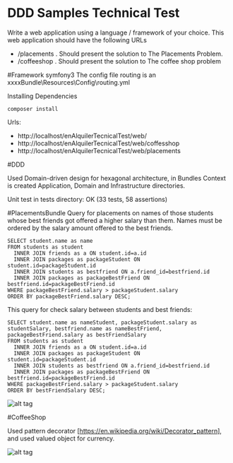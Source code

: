 # DDD Samples Technical Test
Write a web application using a language / framework of your choice. This web application
should have the following URLs

* /placements . Should present the solution to The Placements Problem.
* /coffeeshop . Should present the solution to The coffee shop problem

#Framework symfony3
The config file routing is an xxxxBundle\Resources\Config\routing.yml 

Installing Dependencies
```
composer install
```

Urls:
* http://localhost/enAlquilerTecnicalTest/web/
* http://localhost/enAlquilerTecnicalTest/web/coffesshop
* http://localhost/enAlquilerTecnicalTest/web/placements

#DDD

Used Domain-driven design for hexagonal architecture, in Bundles Context 
is created Application, Domain and Infrastructure directories.

Unit test in tests directory: OK (33 tests, 58 assertions)

#PlacementsBundle
Query for placements on names of those students whose best friends got offered a higher salary than them. Names must be ordered by the salary amount offered to the best friends.

````
SELECT student.name as name 
FROM students as student
  INNER JOIN friends as a ON student.id=a.id
  INNER JOIN packages as packageStudent ON student.id=packageStudent.id
  INNER JOIN students as bestfriend ON a.friend_id=bestfriend.id
  INNER JOIN packages as packageBestFriend ON bestfriend.id=packageBestFriend.id
WHERE packageBestFriend.salary > packageStudent.salary
ORDER BY packageBestFriend.salary DESC;
````
  

This query for check salary between students and best friends:

````
SELECT student.name as nameStudent, packageStudent.salary as studentSalary, bestfriend.name as nameBestFriend, packageBestFriend.salary as bestFriendSalary
FROM students as student
  INNER JOIN friends as a ON student.id=a.id
  INNER JOIN packages as packageStudent ON student.id=packageStudent.id
  INNER JOIN students as bestfriend ON a.friend_id=bestfriend.id
  INNER JOIN packages as packageBestFriend ON bestfriend.id=packageBestFriend.id
WHERE packageBestFriend.salary > packageStudent.salary
ORDER BY bestFriendSalary DESC;
````

![alt tag](http://content.screencast.com/users/Albert-a-a/folders/Jing/media/e589d2f8-fdb9-4be6-8cf6-47a44ac63c0a/00000090.png)

#CoffeeShop

Used pattern decorator [https://en.wikipedia.org/wiki/Decorator_pattern],
and used valued object for currency.

![alt tag](http://content.screencast.com/users/Albert-a-a/folders/Jing/media/878189a6-f9dc-41ab-b7a4-debda9f16136/00000089.png)

